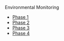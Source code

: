 Environmental Monitoring

- [Phase 1](/Phase%201.md)
- [Phase 2](/Phase%202.md)
- [Phase 3](/Phase%203.md)
- [Phase 4](/Phase%204.md)
